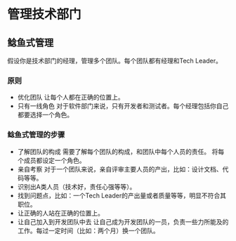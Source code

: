 # 管理技术部门

## 鲶鱼式管理

假设你是技术部门的经理，管理多个团队。每个团队都有经理和Tech Leader。

### 原则
- 优化团队
  让每个人都在正确的位置上。
- 只有一线角色
  对于软件部门来说，只有开发者和测试者。每个经理包括你自己都要选择一个角色。

### 鲶鱼式管理的步骤
- 了解团队的构成
  需要了解每个团队的构成，和团队中每个人员的责任。
  将每个成员都设定一个角色。
- 亲自考察
  对于一个团队来说，亲自评审主要人员的产出，比如：设计文档、代码等等。
- 识别出A类人员（技术好，责任心强等等）。
- 找到问题点，比如：一个Tech Leader的产出量或者质量等等，明显不符合其职位。
- 让正确的人站在正确的位置上。
- 让自己加入到开发团队中去
  让自己成为开发团队的一员，负责一些力所能及的工作。每过一定时间（比如：两个月）换一个团队。
